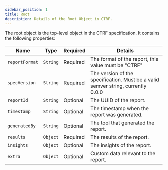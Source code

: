 ```yaml
---
sidebar_position: 1
title: Root
description: Details of the Root Object in CTRF.
---
```


The root object is the top-level object in the CTRF specification. It contains the following properties:

| Name           | Type     | Required | Details                                                      |
|----------------|----------|----------|--------------------------------------------------------------|
| `reportFormat` | `String` | Required      | The format of the report, this value must be "CTRF"     |
| `specVersion`  | `String` | Required      | The version of the specification. Must be a valid semver string, currently 0.0.0 |
| `reportId`     | `String` | Optional      | The UUID of the report.                                 |
| `timestamp`    | `String` | Optional      | The timestamp when the report was generated.            |
| `generatedBy`  | `String` | Optional      | The tool that generated the report.                     |
| `results`      | `Object` | Required      | The results of the report.                              |
| `insights`     | `Object` | Optional      | The insights of the report.                             |
| `extra`        | `Object` | Optional      | Custom data relevant to the report.                     |

